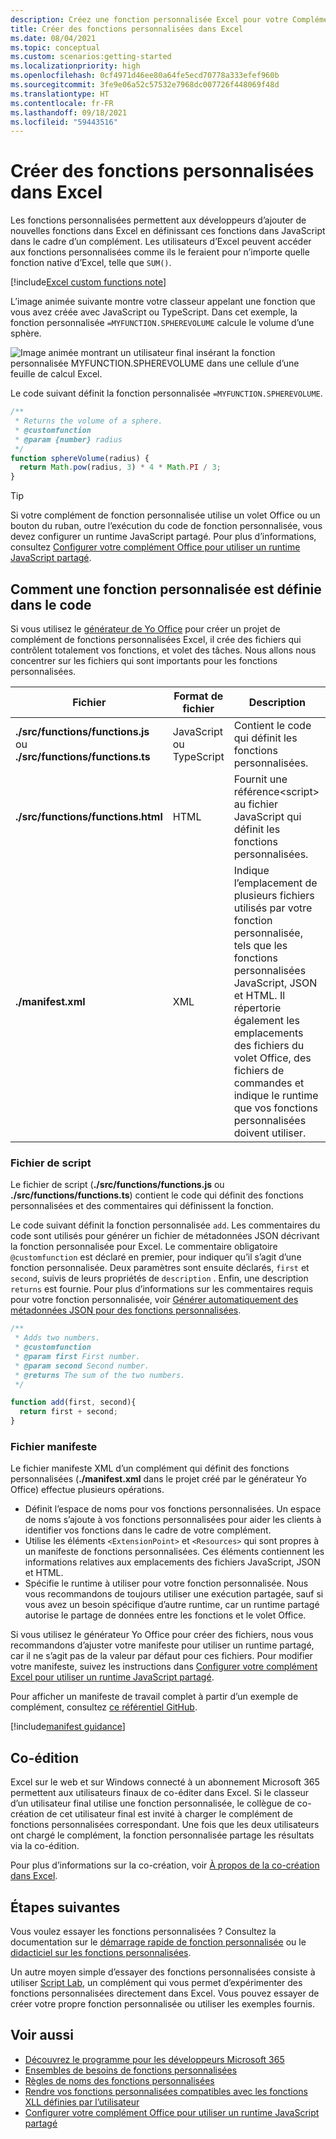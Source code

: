 ```yaml
---
description: Créez une fonction personnalisée Excel pour votre Complément Office.
title: Créer des fonctions personnalisées dans Excel
ms.date: 08/04/2021
ms.topic: conceptual
ms.custom: scenarios:getting-started
ms.localizationpriority: high
ms.openlocfilehash: 0cf4971d46ee80a64fe5ecd70778a333efef960b
ms.sourcegitcommit: 3fe9e06a52c57532e7968dc007726f448069f48d
ms.translationtype: HT
ms.contentlocale: fr-FR
ms.lasthandoff: 09/18/2021
ms.locfileid: "59443516"
---
```

# <a name="create-custom-functions-in-excel"></a>Créer des fonctions personnalisées dans Excel

Les fonctions personnalisées permettent aux développeurs d’ajouter de nouvelles fonctions dans Excel en définissant ces fonctions dans JavaScript dans le cadre d’un complément. Les utilisateurs d’Excel peuvent accéder aux fonctions personnalisées comme ils le feraient pour n’importe quelle fonction native d’Excel, telle que `SUM()`.

[!include[Excel custom functions note](../includes/excel-custom-functions-note.md)]

L’image animée suivante montre votre classeur appelant une fonction que vous avez créée avec JavaScript ou TypeScript. Dans cet exemple, la fonction personnalisée `=MYFUNCTION.SPHEREVOLUME` calcule le volume d’une sphère.

![Image animée montrant un utilisateur final insérant la fonction personnalisée MYFUNCTION.SPHEREVOLUME dans une cellule d’une feuille de calcul Excel.](../images/SphereVolumeNew.gif)

Le code suivant définit la fonction personnalisée `=MYFUNCTION.SPHEREVOLUME`.

```js
/**
 * Returns the volume of a sphere.
 * @customfunction
 * @param {number} radius
 */
function sphereVolume(radius) {
  return Math.pow(radius, 3) * 4 * Math.PI / 3;
}
```

> [!TIP]
> Si votre complément de fonction personnalisée utilise un volet Office ou un bouton du ruban, outre l’exécution du code de fonction personnalisée, vous devez configurer un runtime JavaScript partagé. Pour plus d’informations, consultez [Configurer votre complément Office pour utiliser un runtime JavaScript partagé](../develop/configure-your-add-in-to-use-a-shared-runtime.md).

## <a name="how-a-custom-function-is-defined-in-code"></a>Comment une fonction personnalisée est définie dans le code

Si vous utilisez le [générateur de Yo Office](https://github.com/OfficeDev/generator-office) pour créer un projet de complément de fonctions personnalisées Excel, il crée des fichiers qui contrôlent totalement vos fonctions, et volet des tâches. Nous allons nous concentrer sur les fichiers qui sont importants pour les fonctions personnalisées.

| Fichier | Format de fichier | Description |
|------|-------------|-------------|
| **./src/functions/functions.js**<br/>ou<br/>**./src/functions/functions.ts** | JavaScript<br/>ou<br/>TypeScript | Contient le code qui définit les fonctions personnalisées. |
| **./src/functions/functions.html** | HTML | Fournit une référence&lt;script&gt; au fichier JavaScript qui définit les fonctions personnalisées. |
| **./manifest.xml** | XML | Indique l’emplacement de plusieurs fichiers utilisés par votre fonction personnalisée, tels que les fonctions personnalisées JavaScript, JSON et HTML. Il répertorie également les emplacements des fichiers du volet Office, des fichiers de commandes et indique le runtime que vos fonctions personnalisées doivent utiliser. |

### <a name="script-file"></a>Fichier de script

Le fichier de script (**./src/functions/functions.js** ou **./src/functions/functions.ts**) contient le code qui définit des fonctions personnalisées et des commentaires qui définissent la fonction.

Le code suivant définit la fonction personnalisée `add`. Les commentaires du code sont utilisés pour générer un fichier de métadonnées JSON décrivant la fonction personnalisée pour Excel. Le commentaire obligatoire `@customfunction` est déclaré en premier, pour indiquer qu’il s’agit d’une fonction personnalisée. Deux paramètres sont ensuite déclarés, `first` et `second`, suivis de leurs propriétés de `description` . Enfin, une description `returns` est fournie. Pour plus d’informations sur les commentaires requis pour votre fonction personnalisée, voir [Générer automatiquement des métadonnées JSON pour des fonctions personnalisées](custom-functions-json-autogeneration.md).

```js
/**
 * Adds two numbers.
 * @customfunction 
 * @param first First number.
 * @param second Second number.
 * @returns The sum of the two numbers.
 */

function add(first, second){
  return first + second;
}
```

### <a name="manifest-file"></a>Fichier manifeste

Le fichier manifeste XML d’un complément qui définit des fonctions personnalisées (**./manifest.xml** dans le projet créé par le générateur Yo Office) effectue plusieurs opérations.

- Définit l’espace de noms pour vos fonctions personnalisées. Un espace de noms s’ajoute à vos fonctions personnalisées pour aider les clients à identifier vos fonctions dans le cadre de votre complément.
- Utilise les éléments `<ExtensionPoint>` et `<Resources>` qui sont propres à un manifeste de fonctions personnalisées. Ces éléments contiennent les informations relatives aux emplacements des fichiers JavaScript, JSON et HTML.
- Spécifie le runtime à utiliser pour votre fonction personnalisée. Nous vous recommandons de toujours utiliser une exécution partagée, sauf si vous avez un besoin spécifique d’autre runtime, car un runtime partagé autorise le partage de données entre les fonctions et le volet Office.

Si vous utilisez le générateur Yo Office pour créer des fichiers, nous vous recommandons d’ajuster votre manifeste pour utiliser un runtime partagé, car il ne s’agit pas de la valeur par défaut pour ces fichiers. Pour modifier votre manifeste, suivez les instructions dans [Configurer votre complément Excel pour utiliser un runtime JavaScript partagé](../develop/configure-your-add-in-to-use-a-shared-runtime.md).

Pour afficher un manifeste de travail complet à partir d’un exemple de complément, consultez [ce référentiel GitHub](https://github.com/OfficeDev/PnP-OfficeAddins/blob/master/Samples/excel-shared-runtime-global-state/manifest.xml).

[!include[manifest guidance](../includes/manifest-guidance.md)]

## <a name="coauthoring"></a>Co-édition

Excel sur le web et sur Windows connecté à un abonnement Microsoft 365 permettent aux utilisateurs finaux de co-éditer dans Excel. Si le classeur d’un utilisateur final utilise une fonction personnalisée, le collègue de co-création de cet utilisateur final est invité à charger le complément de fonctions personnalisées correspondant. Une fois que les deux utilisateurs ont chargé le complément, la fonction personnalisée partage les résultats via la co-édition.

Pour plus d’informations sur la co-création, voir [À propos de la co-création dans Excel](/office/vba/excel/concepts/about-coauthoring-in-excel).

## <a name="next-steps"></a>Étapes suivantes

Vous voulez essayer les fonctions personnalisées ? Consultez la documentation sur le [démarrage rapide de fonction personnalisée](../quickstarts/excel-custom-functions-quickstart.md) ou le [didacticiel sur les fonctions personnalisées](../tutorials/excel-tutorial-create-custom-functions.md).

Un autre moyen simple d’essayer des fonctions personnalisées consiste à utiliser [Script Lab](https://appsource.microsoft.com/product/office/WA104380862?src=office&corrid=1ada79ac-6392-438d-bb16-fce6994a2a7e&omexanonuid=f7b03101-ec22-4270-a274-bcf16c762039&referralurl=https%3a%2f%2fgithub.com%2fofficedev%2fscript-lab), un complément qui vous permet d’expérimenter des fonctions personnalisées directement dans Excel. Vous pouvez essayer de créer votre propre fonction personnalisée ou utiliser les exemples fournis.

## <a name="see-also"></a>Voir aussi

* [Découvrez le programme pour les développeurs Microsoft 365](https://developer.microsoft.com/microsoft-365/dev-program)
* [Ensembles de besoins de fonctions personnalisées](../reference/requirement-sets/custom-functions-requirement-sets.md)
* [Règles de noms des fonctions personnalisées](custom-functions-naming.md)
* [Rendre vos fonctions personnalisées compatibles avec les fonctions XLL définies par l’utilisateur](make-custom-functions-compatible-with-xll-udf.md)
* [Configurer votre complément Office pour utiliser un runtime JavaScript partagé](../develop/configure-your-add-in-to-use-a-shared-runtime.md)
